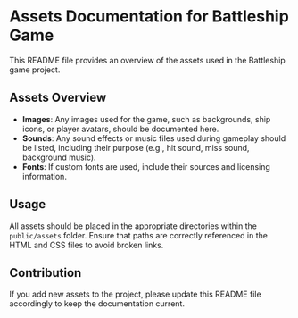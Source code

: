 # Assets Documentation for Battleship Game

This README file provides an overview of the assets used in the Battleship game project. 

## Assets Overview

- **Images**: Any images used for the game, such as backgrounds, ship icons, or player avatars, should be documented here.
- **Sounds**: Any sound effects or music files used during gameplay should be listed, including their purpose (e.g., hit sound, miss sound, background music).
- **Fonts**: If custom fonts are used, include their sources and licensing information.

## Usage

All assets should be placed in the appropriate directories within the `public/assets` folder. Ensure that paths are correctly referenced in the HTML and CSS files to avoid broken links.

## Contribution

If you add new assets to the project, please update this README file accordingly to keep the documentation current.